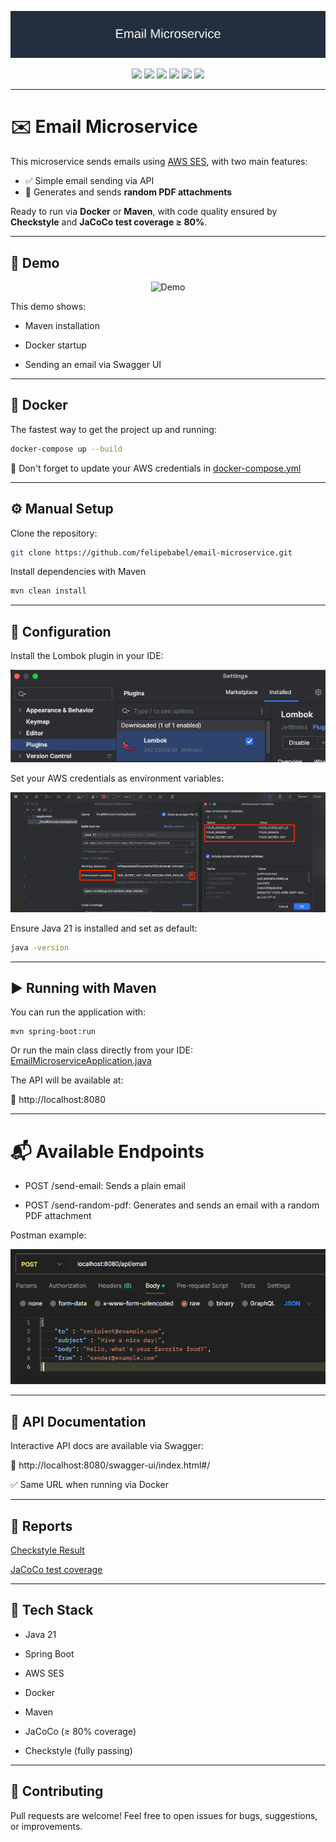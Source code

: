 <p align="center">
  <img src="assets/banner/banner.svg" alt="Email Microservice Banner">
</p>

<p align="center">
  <img src="https://img.shields.io/badge/Java-21-blue?logo=java" />
  <img src="https://img.shields.io/badge/Spring_Boot-6DB33F?logo=springboot" />
  <img src="https://img.shields.io/badge/AWS_SES-232F3E?logo=amazon-aws&logoColor=white" />
  <img src="https://img.shields.io/badge/Docker-ready-blue?logo=docker" />
  <img src="https://img.shields.io/badge/Checkstyle-passed-brightgreen" />
  <img src="https://img.shields.io/badge/Coverage-%3E=80%25-blueviolet" />
</p>

---

# ✉️ Email Microservice

This microservice sends emails using [AWS SES](https://aws.amazon.com/ses/), with two main features:

- ✅ Simple email sending via API
- 📎 Generates and sends **random PDF attachments**

Ready to run via **Docker** or **Maven**, with code quality ensured by **Checkstyle** and **JaCoCo test coverage ≥ 80%**.

---


## 🎥 Demo
<p align="center"> <img src="assets/gif/gif.gif" alt="Demo" width="700"> </p>
This demo shows:

* Maven installation

* Docker startup

* Sending an email via Swagger UI

---

## 🐳 Docker

The fastest way to get the project up and running:

```bash
docker-compose up --build
```

🔐 Don't forget to update your AWS credentials in
[docker-compose.yml](docker-compose.yml)


---

## ⚙️ Manual Setup

Clone the repository:

```bash
git clone https://github.com/felipebabel/email-microservice.git
```

Install dependencies with Maven

```bash
mvn clean install
```
---

## 🔧 Configuration

Install the Lombok plugin in your IDE:

![img.png](assets/img/img1.png)

Set your AWS credentials as environment variables:

![img_2.png](assets/img/img2.png)


Ensure Java 21 is installed and set as default:

```bash
java -version
```

---

## ▶️ Running with Maven
You can run the application with:

```task
mvn spring-boot:run
```

Or run the main class directly from your IDE:
[EmailMicroserviceApplication.java](src/main/java/com/emailmicroservice/EmailMicroserviceApplication.java)

The API will be available at:


📎 http://localhost:8080


---

# 📬 Available Endpoints

* POST /send-email: Sends a plain email


* POST /send-random-pdf: Generates and sends an email with a random PDF attachment

Postman example:

![img_1.png](assets/img/img3.png)

---

## 📑 API Documentation

Interactive API docs are available via Swagger:

📎 http://localhost:8080/swagger-ui/index.html#/

✅ Same URL when running via Docker

---

## 📁 Reports

[Checkstyle Result](target/checkstyle-reports/checkstyle-report.xml)

[JaCoCo test coverage](target/site/jacoco/jacoco.xml)

---


## 🧰 Tech Stack

* Java 21

* Spring Boot

* AWS SES

* Docker

* Maven

* JaCoCo (≥ 80% coverage)

* Checkstyle (fully passing)

---

## 🤝 Contributing
Pull requests are welcome! Feel free to open issues for bugs, suggestions, or improvements.